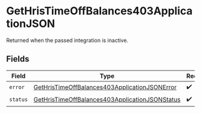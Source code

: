 # GetHrisTimeOffBalances403ApplicationJSON

Returned when the passed integration is inactive.


## Fields

| Field                                                                                                                       | Type                                                                                                                        | Required                                                                                                                    | Description                                                                                                                 |
| --------------------------------------------------------------------------------------------------------------------------- | --------------------------------------------------------------------------------------------------------------------------- | --------------------------------------------------------------------------------------------------------------------------- | --------------------------------------------------------------------------------------------------------------------------- |
| `error`                                                                                                                     | [GetHrisTimeOffBalances403ApplicationJSONError](../../models/operations/gethristimeoffbalances403applicationjsonerror.md)   | :heavy_check_mark:                                                                                                          | N/A                                                                                                                         |
| `status`                                                                                                                    | [GetHrisTimeOffBalances403ApplicationJSONStatus](../../models/operations/gethristimeoffbalances403applicationjsonstatus.md) | :heavy_check_mark:                                                                                                          | N/A                                                                                                                         |